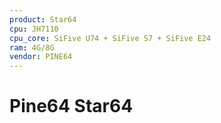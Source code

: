 ```yaml
---
product: Star64
cpu: JH7110
cpu_core: SiFive U74 + SiFive S7 + SiFive E24
ram: 4G/8G
vendor: PINE64
---
```


# Pine64 Star64


